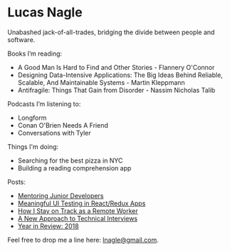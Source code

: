 # Lucas Nagle

Unabashed jack-of-all-trades, bridging the divide between people and software.

Books I’m reading:
- A Good Man Is Hard to Find and Other Stories - Flannery O'Connor
- Designing Data-Intensive Applications: The Big Ideas Behind Reliable,
  Scalable, And Maintainable Systems - Martin Kleppmann
- Antifragile: Things That Gain from Disorder - Nassim Nicholas Talib

Podcasts I’m listening to:
- Longform
- Conan O'Brien Needs A Friend
- Conversations with Tyler

Things I'm doing:
- Searching for the best pizza in NYC
- Building a reading comprehension app

Posts:
- [Mentoring Junior Developers](mentoringJuniorDevs.md)
- [Meaningful UI Testing in React/Redux Apps](meaningfulUITestingInReactRedux.md)
- [How I Stay on Track as a Remote Worker](productiveRemoteWork.md)
- [A New Approach to Technical Interviews](newTechInterviewApproach.md)
- [Year in Review: 2018](yearInReview2018.md)

Feel free to drop me a line here: lnagle@gmail.com.
